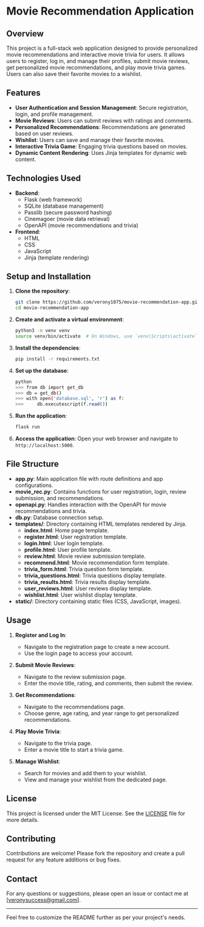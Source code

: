 # Movie Recommendation Application

## Overview

This project is a full-stack web application designed to provide personalized movie recommendations and interactive movie trivia for users. It allows users to register, log in, and manage their profiles, submit movie reviews, get personalized movie recommendations, and play movie trivia games. Users can also save their favorite movies to a wishlist.

## Features

- **User Authentication and Session Management**: Secure registration, login, and profile management.
- **Movie Reviews**: Users can submit reviews with ratings and comments.
- **Personalized Recommendations**: Recommendations are generated based on user reviews.
- **Wishlist**: Users can save and manage their favorite movies.
- **Interactive Trivia Game**: Engaging trivia questions based on movies.
- **Dynamic Content Rendering**: Uses Jinja templates for dynamic web content.

## Technologies Used

- **Backend**:
  - Flask (web framework)
  - SQLite (database management)
  - Passlib (secure password hashing)
  - Cinemagoer (movie data retrieval)
  - OpenAPI (movie recommendations and trivia)
- **Frontend**:
  - HTML
  - CSS
  - JavaScript
  - Jinja (template rendering)

## Setup and Installation

1. **Clone the repository**:
    ```sh
    git clone https://github.com/verony1075/movie-recommendation-app.git
    cd movie-recommendation-app
    ```

2. **Create and activate a virtual environment**:
    ```sh
    python3 -m venv venv
    source venv/bin/activate  # On Windows, use `venv\Scripts\activate`
    ```

3. **Install the dependencies**:
    ```sh
    pip install -r requirements.txt
    ```

4. **Set up the database**:
    ```sh
    python
    >>> from db import get_db
    >>> db = get_db()
    >>> with open('database.sql', 'r') as f:
    >>>     db.executescript(f.read())
    ```

5. **Run the application**:
    ```sh
    flask run
    ```

6. **Access the application**:
    Open your web browser and navigate to `http://localhost:5000`.

## File Structure

- **app.py**: Main application file with route definitions and app configurations.
- **movie_rec.py**: Contains functions for user registration, login, review submission, and recommendations.
- **openapi.py**: Handles interaction with the OpenAPI for movie recommendations and trivia.
- **db.py**: Database connection setup.
- **templates/**: Directory containing HTML templates rendered by Jinja.
  - **index.html**: Home page template.
  - **register.html**: User registration template.
  - **login.html**: User login template.
  - **profile.html**: User profile template.
  - **review.html**: Movie review submission template.
  - **recommend.html**: Movie recommendation form template.
  - **trivia_form.html**: Trivia question form template.
  - **trivia_questions.html**: Trivia questions display template.
  - **trivia_results.html**: Trivia results display template.
  - **user_reviews.html**: User reviews display template.
  - **wishlist.html**: User wishlist display template.
- **static/**: Directory containing static files (CSS, JavaScript, images).

## Usage

1. **Register and Log In**:
    - Navigate to the registration page to create a new account.
    - Use the login page to access your account.

2. **Submit Movie Reviews**:
    - Navigate to the review submission page.
    - Enter the movie title, rating, and comments, then submit the review.

3. **Get Recommendations**:
    - Navigate to the recommendations page.
    - Choose genre, age rating, and year range to get personalized recommendations.

4. **Play Movie Trivia**:
    - Navigate to the trivia page.
    - Enter a movie title to start a trivia game.

5. **Manage Wishlist**:
    - Search for movies and add them to your wishlist.
    - View and manage your wishlist from the dedicated page.

## License

This project is licensed under the MIT License. See the [LICENSE](LICENSE) file for more details.

## Contributing

Contributions are welcome! Please fork the repository and create a pull request for any feature additions or bug fixes.

## Contact

For any questions or suggestions, please open an issue or contact me at [veronysuccess@gmail.com].

---

Feel free to customize the README further as per your project's needs.
